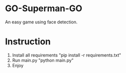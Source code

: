 # GO-Superman-GO
An easy game using face detection.

# Instruction
1. Install all requirements 
"pip install -r requirements.txt"
2. Run main.py
"python main.py"
3. Enjoy
